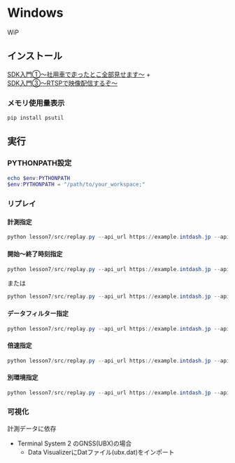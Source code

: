 # Windows
WiP

## インストール

[SDK入門①〜社用車で走ったとこ全部見せます〜](../../lesson1/docs/setup_win.md) +<br>
[SDK入門③〜RTSPで映像配信するぞ〜](../../lesson3/docs/setup_win.md)

### メモリ使用量表示
```powershell
pip install psutil
```

## 実行
### PYTHONPATH設定
```powershell
echo $env:PYTHONPATH
$env:PYTHONPATH = "/path/to/your_workspace;"
```

### リプレイ
#### 計測指定
```powershell
python lesson7/src/replay.py --api_url https://example.intdash.jp --api_token <YOUR_API_TOKEN> --project_uuid <YOUR_PROJECT_UUID> --meas_uuid <YOUR_MEAS_UUID> 
```
#### 開始〜終了時刻指定
```powershell
python lesson7/src/replay.py --api_url https://example.intdash.jp --api_token <YOUR_API_TOKEN> --project_uuid <YOUR_PROJECT_UUID> --edge_uuid <YOUR_EDGE_UUID> --start YYYY-MM-DDThh:mm:ss.SSSSSS+HH:MM --end YYYY-MM-DDThh:mm:ss.SSSSSS+HH:MM
```
または
```powershell
python lesson7/src/replay.py --api_url https://example.intdash.jp --api_token <YOUR_API_TOKEN> --project_uuid <YOUR_PROJECT_UUID> --edge_uuid <YOUR_EDGE_UUID> --start YYYY-MM-DDThh:mm:ss.SSSSSSZ --end YYYY-MM-DDThh:mm:ss.SSSSSSZ
```

#### データフィルター指定
```powershell
python lesson7/src/replay.py --api_url https://example.intdash.jp --api_token <YOUR_API_TOKEN> --project_uuid <YOUR_PROJECT_UUID> --meas_uuid <YOUR_MEAS_UUID> --data_id_filter <DATA_TYPE>:<DATA_NAME>,<DATA_TYPE>:<DATA_NAME>
```

#### 倍速指定
```powershell
python lesson7/src/replay.py --api_url https://example.intdash.jp --api_token <YOUR_API_TOKEN> --project_uuid <YOUR_PROJECT_UUID> --meas_uuid <YOUR_MEAS_UUID> --speed <SPEED>
```

#### 別環境指定
```powershell
python lesson7/src/replay.py --api_url https://example.intdash.jp --api_token <YOUR_API_TOKEN> --project_uuid <YOUR_PROJECT_UUID> --meas_uuid <YOUR_MEAS_UUID> --dst_api_url https://example.intdash.jp --dst_api_token <YOUR_API_TOKEN> --dst_project_uuid <YOUR_PROJECT_UUID> --dst_edge_uuid <YOUR_EDGE_UUID>
```

### 可視化
計測データに依存
- Terminal System 2 のGNSS(UBX)の場合
  - Data VisualizerにDatファイル(ubx.dat)をインポート
